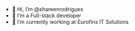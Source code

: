 - 👋 Hi, I’m @shareenrodrigues
- 👀 I’m a Full-stack developer
- 🌱 I’m currently working at Eurofins IT Solutions 

<!---
shareenrodrigues/shareenrodrigues is a ✨ special ✨ repository because its `README.md` (this file) appears on your GitHub profile.
You can click the Preview link to take a look at your changes.
--->
